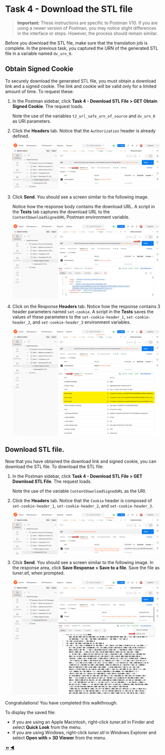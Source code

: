 # Task 4 - Download the STL file

> **Important:** These instructions are specific to Postman V10. If you are using a newer version of Postman, you may notice slight differences in the interface or steps. However, the process should remain similar.

Before you download the STL file, make sure that the translation job is complete. In the previous task, you captured the URN of the generated STL file in a variable named `dv_urn_0`.


## Obtain Signed Cookie

To securely download the generated STL file, you must obtain a download link and a signed cookie. The link and cookie will be valid only for a limited amount of time. To request these:

1. In the Postman sidebar, click **Task 4 - Download STL File > GET Obtain Signed Cookie**. The request loads.

   Note the use of the variables `t2_url_safe_urn_of_source` and `dv_urn_0` as URI parameters.

2. Click the **Headers** tab. Notice that the `Authorization` header is already defined.

    ![Obtain Signed Cookie](../images/tutorial02_obtain_signed_cookies_01.png "Obtain Signed Cookie")

3. Click **Send**. You should see a screen similar to the following image.

   Notice how the response body contains the download URL. A script in the **Tests** tab captures the download URL to the `ContentDownloadSignedURL`  Postman   environment variable.

    ![Obtained Cookie](../images/tutorial02_obtain_signed_cookies_02.png "Obtained Cookie")
    
4. Click on the Response **Headers** tab. Notice how the response contains 3 header parameters named `set-cookie`. A script in the **Tests** saves the values of these parameters to the `set-cookie-header_1`, `set-cookie-header_2`, and `set-cookie-header_3` environment variables.

    ![Response Headers](../images/tutorial02_obtain_signed_cookies_03.png "Response Headers")
    
 ## Download STL file.

Now that you have obtained the download link and signed cookie, you can download the STL file. To download the STL file:

1. In the Postman sidebar, click **Task 4 - Download STL File > GET Download STL File**. The request loads.

   Note the use of the variable `ContentDownloadSignedURL` as the URI.

2. Click the **Headers** tab. Notice that the `Cookie` header is composed of `set-cookie-header_1`, `set-cookie-header_2`, and `set-cookie-header_3`.

    ![Cookie Headers Download](../images/tutorial02_download_stl_file_01.png "Cookie Headers Download")

3. Click **Send**. You should see a screen similar to the following image. In the response area, click **Save Response > Save to a file**. Save the file as *tuner.stl*, when prompted.

    ![Download Result](../images/tutorial02_download_stl_file_02.png "Download Result")

Congratulations! You have completed this walkthrough.

To display the saved file:

- If you are using an Apple Macintosh, right-click *tuner.stl* in Finder and select **Quick Look** from the menu.
- If you are using Windows, right-click *tuner.stl* in Windows Explorer and select **Open with > 3D Viewer** from the menu.

[:rewind:](../readme.md "readme.md") [:arrow_backward:](task-3.md "Previous task")
